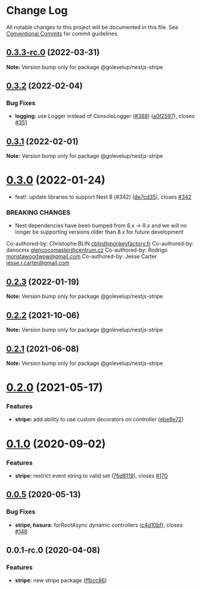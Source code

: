# Change Log

All notable changes to this project will be documented in this file.
See [Conventional Commits](https://conventionalcommits.org) for commit guidelines.

## [0.3.3-rc.0](https://github.com/golevelup/nestjs/compare/@golevelup/nestjs-stripe@0.3.2...@golevelup/nestjs-stripe@0.3.3-rc.0) (2022-03-31)

**Note:** Version bump only for package @golevelup/nestjs-stripe

## [0.3.2](https://github.com/golevelup/nestjs/compare/@golevelup/nestjs-stripe@0.3.1...@golevelup/nestjs-stripe@0.3.2) (2022-02-04)

### Bug Fixes

- **logging:** use Logger instead of ConsoleLogger ([#388](https://github.com/golevelup/nestjs/issues/388)) ([a0f2597](https://github.com/golevelup/nestjs/commit/a0f2597a3d3522f8003957753ca9b814b47652fd)), closes [#351](https://github.com/golevelup/nestjs/issues/351)

## [0.3.1](https://github.com/golevelup/nestjs/compare/@golevelup/nestjs-stripe@0.3.0...@golevelup/nestjs-stripe@0.3.1) (2022-02-01)

**Note:** Version bump only for package @golevelup/nestjs-stripe

# [0.3.0](https://github.com/golevelup/nestjs/compare/@golevelup/nestjs-stripe@0.2.3...@golevelup/nestjs-stripe@0.3.0) (2022-01-24)

- feat!: update libraries to support Nest 8 (#342) ([de7cd35](https://github.com/golevelup/nestjs/commit/de7cd35ac2e63d66af76b792d5bf99b4a2d82bb4)), closes [#342](https://github.com/golevelup/nestjs/issues/342)

### BREAKING CHANGES

- Nest dependencies have been bumped from 6.x -> 8.x and we will no longer be supporting versions older than 8.x for future development

Co-authored-by: Christophe BLIN <cblin@monkeyfactory.fr>
Co-authored-by: danocmx <glencocomaster@centrum.cz>
Co-authored-by: Rodrigo <monstawoodwow@gmail.com>
Co-authored-by: Jesse Carter <jesse.r.carter@gmail.com>

## [0.2.3](https://github.com/golevelup/nestjs/compare/@golevelup/nestjs-stripe@0.2.2...@golevelup/nestjs-stripe@0.2.3) (2022-01-19)

**Note:** Version bump only for package @golevelup/nestjs-stripe

## [0.2.2](https://github.com/golevelup/nestjs/compare/@golevelup/nestjs-stripe@0.2.1...@golevelup/nestjs-stripe@0.2.2) (2021-10-06)

**Note:** Version bump only for package @golevelup/nestjs-stripe

## [0.2.1](https://github.com/golevelup/nestjs/compare/@golevelup/nestjs-stripe@0.2.0...@golevelup/nestjs-stripe@0.2.1) (2021-06-08)

**Note:** Version bump only for package @golevelup/nestjs-stripe

# [0.2.0](https://github.com/golevelup/nestjs/compare/@golevelup/nestjs-stripe@0.1.0...@golevelup/nestjs-stripe@0.2.0) (2021-05-17)

### Features

- **stripe:** add ability to use custom decorators on controller ([ebe8e72](https://github.com/golevelup/nestjs/commit/ebe8e72))

# [0.1.0](https://github.com/golevelup/nestjs/compare/@golevelup/nestjs-stripe@0.0.5...@golevelup/nestjs-stripe@0.1.0) (2020-09-02)

### Features

- **stripe:** restrict event string to valid set ([76d8119](https://github.com/golevelup/nestjs/commit/76d8119)), closes [#170](https://github.com/golevelup/nestjs/issues/170)

## [0.0.5](https://github.com/golevelup/nestjs/compare/@golevelup/nestjs-stripe@0.0.4...@golevelup/nestjs-stripe@0.0.5) (2020-05-13)

### Bug Fixes

- **stripe, hasura:** forRootAsync dynamic controllers ([c4d10bf](https://github.com/golevelup/nestjs/commit/c4d10bf)), closes [#148](https://github.com/golevelup/nestjs/issues/148)

## 0.0.1-rc.0 (2020-04-08)

### Features

- **stripe:** new stripe package ([ffbcc86](https://github.com/golevelup/nestjs/commit/ffbcc86))

